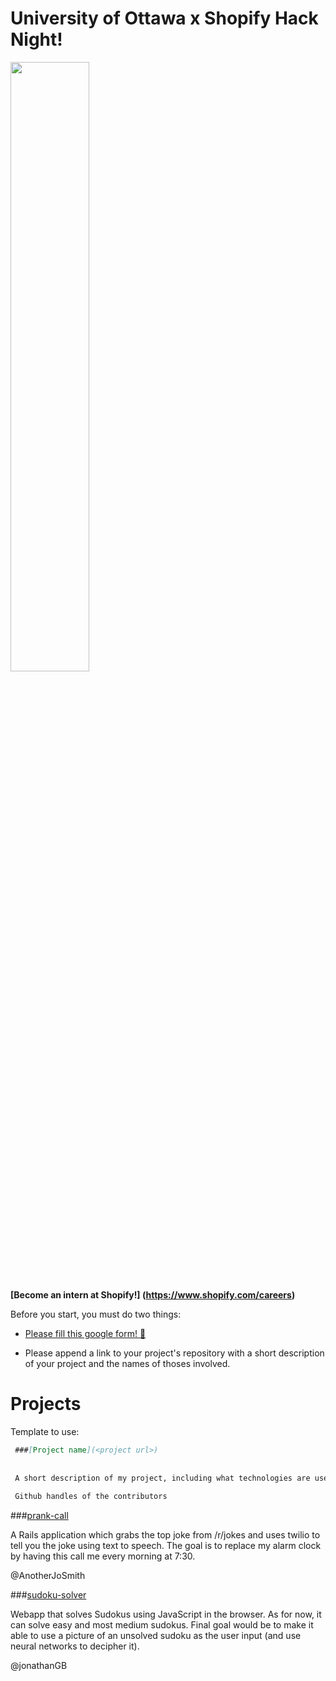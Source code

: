 # University of Ottawa x Shopify Hack Night!

<img src="http://i.imgur.com/ntPY750.jpg" width="50%"/>

**[Become an intern at Shopify!] (https://www.shopify.com/careers)**

Before you start, you must do two things:

 - [Please fill this google form! :pineapple:](https://docs.google.com/forms/d/1Ww65_KwO5s5rliz-fnaXaC-QDQ48HlfGKwLLRW06ZKM/viewform?usp=send_form)

 - Please append a link to your project's repository with a short description of your project and the names of thoses involved.

# Projects

Template to use:
```markdown
 ###[Project name](<project url>)
 
 
 A short description of my project, including what technologies are used.
 
 Github handles of the contributors
```

###[prank-call](https://github.com/AnotherJoSmith/prank-call)
 
 A Rails application which grabs the top joke from /r/jokes and uses twilio to tell you the joke using text to speech. The goal is to replace my alarm clock by having this call me every morning at 7:30.
 
 @AnotherJoSmith
 
 
###[sudoku-solver](https://github.com/jonathanGB/SudokuSolver)

Webapp that solves Sudokus using JavaScript in the browser. As for now, it can solve easy and most medium sudokus. Final goal would be to make it able to use a picture of an unsolved sudoku as the user input (and use neural networks to decipher it).

@jonathanGB
 
